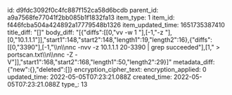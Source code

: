 id: d9fdc3092f0c4fc887f152ca58d6bcdb
parent_id: a9a7568fe77041f2bb085b1f1832fa13
item_type: 1
item_id: f446fcba504a424892a17779548b1326
item_updated_time: 1651735387410
title_diff: "[]"
body_diff: "[{\"diffs\":[[0,\"vv -w 1 \"],[-1,\"-z \"],[0,\"10.1.1.1\"]],\"start1\":148,\"start2\":148,\"length1\":19,\"length2\":16},{\"diffs\":[[0,\"3390\"],[-1,\"\\\n\\\nnc -nvv -z 10.1.1.1 20-3390 | grep succeeded\"],[1,\" > portscan.txt\\\n\\\nnc -Z -V\"]],\"start1\":168,\"start2\":168,\"length1\":50,\"length2\":29}]"
metadata_diff: {"new":{},"deleted":[]}
encryption_cipher_text: 
encryption_applied: 0
updated_time: 2022-05-05T07:23:21.088Z
created_time: 2022-05-05T07:23:21.088Z
type_: 13